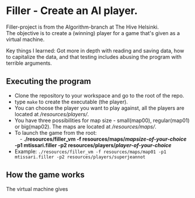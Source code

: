 # Filler - Create an AI player.
  
Filler-project is from the Algorithm-branch at The Hive Helsinki.  
The objective is to create a (winning) player for a game that's given as a virtual machine.  
  
Key things I learned: Got more in depth with reading and saving data, how to capitalize the data, and that testing includes abusing the program with terrible arguments.  
  
  
## Executing the program
  
- Clone the repository to your workspace and go to the root of the repo.
- type `make` to create the executable (the player).
- You can choose the player you want to play against, all the players are located at */resources/players/*.
- You have three possibilities for map size - small(map00), regular(map01) or big(map02). The maps are located at */resources/maps/*.
- To launch the game from the root:  
&emsp;- **./resources/filler_vm -f resources/maps/_mapsize-of-your-choice_ -p1 mtissari.filler -p2 resources/players/_player-of-your-choice_**
- Example: `./resources/filler_vm -f resources/maps/map01 -p1 mtissari.filler -p2 resources/players/superjeannot`
  
## How the game works
  
The virtual machine gives
  
